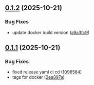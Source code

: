 ## [0.1.2](https://github.com/randomnanastya/media-tracker/compare/v0.1.1...v0.1.2) (2025-10-21)


### Bug Fixes

* update docker build version ([a9a3fc9](https://github.com/randomnanastya/media-tracker/commit/a9a3fc966adaa04f4de632f9564e1ed66db8c2d3))

## [0.1.1](https://github.com/randomnanastya/media-tracker/compare/v0.1.0...v0.1.1) (2025-10-21)


### Bug Fixes

* fixed release yaml ci cd ([1098584](https://github.com/randomnanastya/media-tracker/commit/1098584cbd778a919c39f438175b26fa6faea7e9))
* tags for docker ([2ea897a](https://github.com/randomnanastya/media-tracker/commit/2ea897a5b0800a93887e95b928c87cede02174bb))
